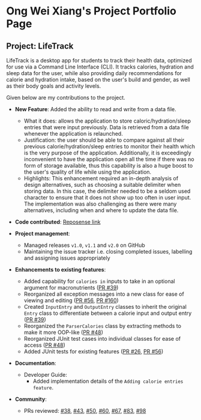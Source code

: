 # Ong Wei Xiang's Project Portfolio Page

## Project: LifeTrack

LifeTrack is a desktop app for students to track their health data, 
optimized for use via a Command Line Interface (CLI). 
It tracks calories, hydration and sleep data for the user, 
while also providing daily recommendations for calorie and hydration intake, 
based on the user's build and gender, as well as their body goals and activity levels.

Given below are my contributions to the project.

- **New Feature**: Added the ability to read and write from a data file.
  - What it does: allows the application to store caloric/hydration/sleep entries that were input previously. Data is retrieved from a data file whenever the application is relaunched.
  - Justification: the user should be able to compare against all their previous calorie/hydration/sleep entries to monitor their health which is the very purpose of the application. Additionally, it is exceedingly inconvenient to have the application open all the time if there was no form of storage available, thus this capability is also a huge boost to the user's quality of life while using the application.
  - Highlights: This enhancement required an in-depth analysis of design alternatives, such as choosing a suitable delimiter when storing data. In this case, the delimiter needed to be a seldom used character to ensure that it does not show up too often in user input. The implementation was also challenging as there were many alternatives, including when and where to update the data file.

- **Code contributed**: [Reposense link](https://nus-cs2113-ay2324s2.github.io/tp-dashboard/?search=owx0130&breakdown=true&sort=groupTitle%20dsc&sortWithin=title&since=2024-02-23&timeframe=commit&mergegroup=&groupSelect=groupByRepos&checkedFileTypes=docs~functional-code~test-code~other)

- **Project management**:
  - Managed releases `v1.0`, `v1.1` and `v2.0` on GitHub
  - Maintaining the issue tracker i.e. closing completed issues, labelling and assigning issues appropriately

- **Enhancements to existing features**:
  - Added capability for `calories in` inputs to take in an optional argument for macronutrients ([PR #39](https://github.com/AY2324S2-CS2113-F15-2/tp/pull/39))
  - Reorganized all exception messages into a new class for ease of viewing and editing ([PR #56](https://github.com/AY2324S2-CS2113-F15-2/tp/pull/56), [PR #160](https://github.com/AY2324S2-CS2113-F15-2/tp/pull/160))
  - Created `InputEntry` and `OutputEntry` classes to inherit the original `Entry` class to differentiate between a calorie input and output entry ([PR #39](https://github.com/AY2324S2-CS2113-F15-2/tp/pull/39))
  - Reorganized the `ParserCalories` class by extracting methods to make it more OOP-like ([PR #48](https://github.com/AY2324S2-CS2113-F15-2/tp/pull/48))
  - Reorganized JUnit test cases into individual classes for ease of access ([PR #48](https://github.com/AY2324S2-CS2113-F15-2/tp/pull/48))
  - Added JUnit tests for existing features ([PR #26](https://github.com/AY2324S2-CS2113-F15-2/tp/pull/26), [PR #56](https://github.com/AY2324S2-CS2113-F15-2/tp/pull/56))

- **Documentation**:
  - Developer Guide:
    - Added implementation details of the `Adding calorie entries feature`.

- **Community**:
  - PRs reviewed: [#38](https://github.com/AY2324S2-CS2113-F15-2/tp/pull/38), [#43](https://github.com/AY2324S2-CS2113-F15-2/tp/pull/43), [#50](https://github.com/AY2324S2-CS2113-F15-2/tp/pull/50), [#60](https://github.com/AY2324S2-CS2113-F15-2/tp/pull/60), [#67](https://github.com/AY2324S2-CS2113-F15-2/tp/pull/67), [#83](https://github.com/AY2324S2-CS2113-F15-2/tp/pull/83), [#98](https://github.com/AY2324S2-CS2113-F15-2/tp/pull/98)